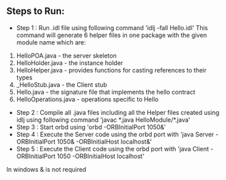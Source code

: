 ## Steps to Run:


- Step 1 : Run .idl file using following command 'idlj -fall Hello.idl'
This command will generate 6 helper files in one package with the given module name which are:
1. HelloPOA.java - the server skeleton
2. HelloHolder.java - the instance holder
3. HelloHelper.java - provides functions for casting references to their types
4. _HelloStub.java - the Client stub
5. Hello.java - the signature file that implements the hello contract
6. HelloOperations.java - operations specific to Hello

- Step 2 : Compile all .java files including all the Helper files created using idlj using following command 'javac \*.java HelloModule/\*.java'
- Step 3 : Start orbd using 'orbd -ORBInitialPort 1050&'
- Step 4 : Execute the Server code using the orbd port with 'java Server -ORBInitialPort 1050& -ORBInitialHost localhost&'
- Step 5 : Execute the Client code using the orbd port with 'java Client -ORBInitialPort 1050 -ORBInitialHost localhost'

In windows & is not required
